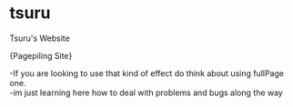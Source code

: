 # tsuru
Tsuru's Website


{Pagepiling Site} 

-If you are looking to use that kind of effect do think about using fullPage one. <br>
-im just learning here how to deal with problems and bugs along the way
